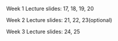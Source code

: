 Week 1 Lecture slides: 17, 18, 19, 20

Week 2 Lecture slides: 21, 22, 23(optional)

Week 3 Lecture slides: 24, 25
